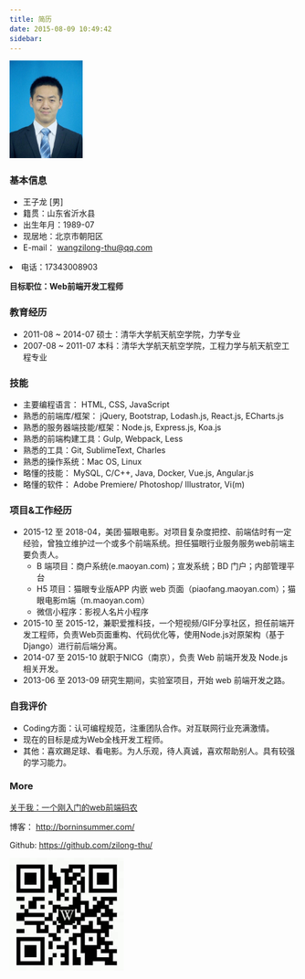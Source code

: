 ```yaml
---
title: 简历
date: 2015-08-09 10:49:42
sidebar:
---
```


<img src="myResumeAvatar.jpg" class="avatar" style="max-width: 128px;">

<link rel="stylesheet" type="text/css" href="./index.css">

### 基本信息

+ 王子龙 [男]
+ 籍贯：山东省沂水县
+ 出生年月：1989-07
+ 现居地：北京市朝阳区
+ E-mail： wangzilong-thu@qq.com
<li class="telephone">电话：17343008903</li>

**目标职位：Web前端开发工程师**

### 教育经历

+ 2011-08 ~ 2014-07 硕士：清华大学航天航空学院，力学专业
+ 2007-08 ~ 2011-07 本科：清华大学航天航空学院，工程力学与航天航空工程专业

### 技能

+ 主要编程语言： HTML, CSS, JavaScript
+ 熟悉的前端库/框架： jQuery, Bootstrap, Lodash.js, React.js, ECharts.js
+ 熟悉的服务器端技能/框架：Node.js, Express.js, Koa.js
+ 熟悉的前端构建工具：Gulp, Webpack, Less
+ 熟悉的工具：Git, SublimeText, Charles
+ 熟悉的操作系统：Mac OS, Linux
+ 略懂的技能： MySQL, C/C++, Java, Docker, Vue.js, Angular.js
+ 略懂的软件： Adobe Premiere/ Photoshop/ Illustrator, Vi(m)

### 项目&工作经历

+ 2015-12 至 2018-04，美团·猫眼电影。对项目复杂度把控、前端估时有一定经验，曾独立维护过一个或多个前端系统。担任猫眼行业服务服务web前端主要负责人。
  - B 端项目：商户系统(e.maoyan.com)；宣发系统；BD 门户；内部管理平台
  - H5 项目：猫眼专业版APP 内嵌 web 页面（piaofang.maoyan.com）；猫眼电影m端（m.maoyan.com）
  - 微信小程序：影视人名片小程序
+ 2015-10 至 2015-12，兼职爱推科技，一个短视频/GIF分享社区，担任前端开发工程师，负责Web页面重构、代码优化等，使用Node.js对原架构（基于Django）进行前后端分离。
+ 2014-07 至 2015-10 就职于NICG（南京），负责 Web 前端开发及 Node.js 相关开发。
+ 2013-06 至 2013-09 研究生期间，实验室项目，开始 web 前端开发之路。

### 自我评价

+ Coding方面：认可编程规范，注重团队合作。对互联网行业充满激情。
+ 现在的目标是成为Web全栈开发工程师。
+ 其他：喜欢踢足球、看电影。为人乐观，待人真诚，喜欢帮助别人。具有较强的学习能力。

### More

<a href="aboutMe-longStory.html">关于我：一个刚入门的web前端码农</a>


博客： http://borninsummer.com/

Github: https://github.com/zilong-thu/

<img src="/images/my-qr-code.jpeg" style="width: 200px;" alt="手机扫描二维码访问本网站">

